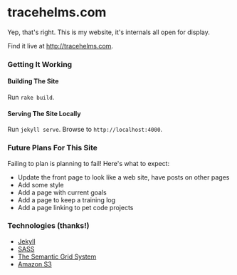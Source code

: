 # tracehelms.com
Yep, that's right. This is my website, it's internals all open for display.

Find it live at <http://tracehelms.com>.

### Getting It Working

#### Building The Site
Run `rake build`.

#### Serving The Site Locally
Run `jekyll serve`. Browse to `http://localhost:4000`.

### Future Plans For This Site
Failing to plan is planning to fail!  Here's what to expect:

* Update the front page to look like a web site, have posts on other pages
* Add some style
* Add a page with current goals
* Add a page to keep a training log
* Add a page linking to pet code projects

### Technologies (thanks!)

* [Jekyll](http://jekyllrb.com)
* [SASS](http://sass-lang.com)
* [The Semantic Grid System](http://semantic.gs)
* [Amazon S3](http://aws.amazon.com/s3/)
